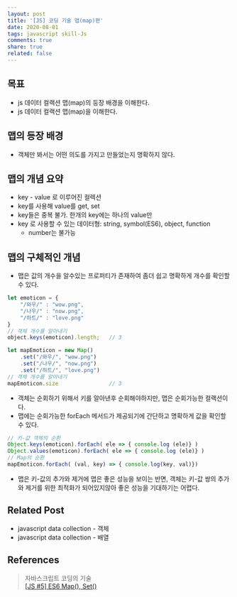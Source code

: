 ```yaml
---
layout: post
title: '[JS] 코딩 기술 맵(map)편'
date: 2020-08-01
tags: javascript skill-Js
comments: true
share: true
related: false
---
```


## 목표 
* js 데이터 컬랙션 맵(map)의 등장 배경을 이해한다.
* js 데이터 컬랙션 맵(map)을 이해한다.

## 맵의 등장 배경 
* 객체만 봐서는 어떤 의도를 가지고 만들었는지 명확하지 않다.

## 맵의 개념 요약 
* key - value 로 이루어진 컬렉션
* key를 사용해 value를 get, set 
* key들은 중복 불가. 한개의 key에는 하나의 value만
* key 로 사용할 수 있는 데이터형: string, symbol(ES6), object, function
  * number는 불가능

## 맵의 구체적인 개념 
* 맵은 값의 개수을 알수있는 프로퍼티가 존재하여 좀더 쉽고 명확하게 개수를 확인할수 있다.  
  
```js
let emoticon = { 
    "/와우/" : "wow.png",
    "/나우/" : "now.png",
    "/하트/" : "love.png"
}
// 객체 개수를 알아내기 
object.keys(emoticon).length;   // 3

let mapEmoticon = new Map()
    .set("/와우/", "wow.png")
    .set("/나우/", "now.png")
    .set("/하트/", "love.png")
// 객체 개수를 알아내기
mapEmoticon.size                // 3
```
* 객체는 순회하기 위해서 키를 알아낸후 순회해야하지만, 맵은 순회가능한 컬랙션이다.
* 맵에는 순회가능한 forEach 메서드가 제공되기에 간단하고 명확하게 값을 확인할 수 있다. 
  
```js
// 키-값 객체의 순환 
Object.keys(emoticon).forEach( ele => { console.log (ele)} )
Object.values(emoticon).forEach( ele => { console.log (ele)} )
// Map의 순환
mapEmoticon.forEach( (val, key) => { console.log(key, val)})
```
* 맵은 키-값의 추가와 제거에 맵은 좋은 성능을 보이는 반면, 객체는 키-값 쌍의 추가와 제거를 위한 최적화가 되어있지않아 좋은 성능을 기대하기는 어렵다. 

## Related Post
* javascript data collection - 객체 
* javascript data collection - 배열 

## References
> 자바스크립트 코딩의 기술    
> [[JS #5] ES6 Map(), Set()](https://medium.com/@hongkevin/js-5-es6-map-set-2a9ebf40f96b)
